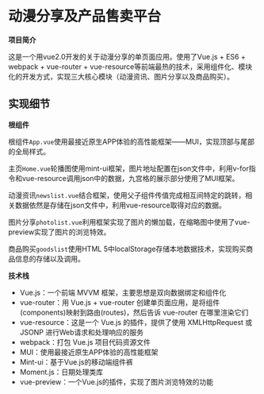 # 动漫分享及产品售卖平台

**项目简介**

这是一个用vue2.0开发的关于动漫分享的单页面应用。使用了Vue.js + ES6 + webpack + vue-router + vue-resource等前端最热的技术，采用组件化、模块化的开发方式，实现三大核心模块（动漫资讯、图片分享以及商品购买）。

## 实现细节

**根组件**

根组件`App.vue`使用最接近原生APP体验的高性能框架——MUI，实现顶部与尾部的全局样式。

主页`Home.vue`轮播图使用mint-ui框架，图片地址配置在json文件中，利用v-for指令和vue-resource调用json中的数据，九宫格的展示部分使用了MUI框架。

动漫资讯`newslist.vue`结合框架，使用父子组件传值完成相互间特定的跳转，相关数据依然是存储在json文件中，利用vue-resource取得对应的数据。

图片分享`photolist.vue`利用框架实现了图片的懒加载，在缩略图中使用了vue-preview实现了图片的浏览特效。

商品购买`goodslist`使用HTML 5中localStorage存储本地数据技术，实现购买商品信息的存储以及调用。


**技术栈**

- Vue.js：一个前端 MVVM 框架，主要思想是双向数据绑定和组件化
- vue-router：用 Vue.js + vue-router 创建单页面应用，是将组件(components)映射到路由(routes)，然后告诉 vue-router 在哪里渲染它们
- vue-resource：这是一个 Vue.js 的插件，提供了使用 XMLHttpRequest 或 JSONP 进行Web请求和处理响应的服务
- webpack：打包 Vue.js 项目代码资源文件
- MUI：使用最接近原生APP体验的高性能框架
- Mint-ui：基于Vue.js的移动端组件裤
- Moment.js：日期处理类库
- vue-preview：一个Vue.js的插件，实现了图片浏览特效的功能

